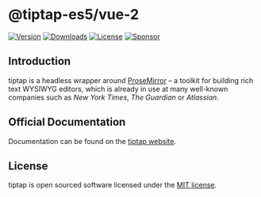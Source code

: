 # @tiptap-es5/vue-2

[![Version](https://img.shields.io/npm/v/@tiptap-es5/vue-2.svg?label=version)](https://www.npmjs.com/package/@tiptap-es5/vue-2)
[![Downloads](https://img.shields.io/npm/dm/@tiptap-es5/vue-2.svg)](https://npmcharts.com/compare/tiptap?minimal=true)
[![License](https://img.shields.io/npm/l/@tiptap-es5/vue-2.svg)](https://www.npmjs.com/package/@tiptap-es5/vue-2)
[![Sponsor](https://img.shields.io/static/v1?label=Sponsor&message=%E2%9D%A4&logo=GitHub)](https://github.com/sponsors/ueberdosis)

## Introduction

tiptap is a headless wrapper around [ProseMirror](https://ProseMirror.net) – a toolkit for building rich text WYSIWYG editors, which is already in use at many well-known companies such as _New York Times_, _The Guardian_ or _Atlassian_.

## Official Documentation

Documentation can be found on the [tiptap website](https://tiptap.dev).

## License

tiptap is open sourced software licensed under the [MIT license](https://github.com/ueberdosis/tiptap/blob/main/LICENSE.md).
